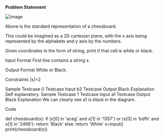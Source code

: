 **Problem Statement**

![image](https://github.com/user-attachments/assets/c43d60c0-bbe8-4e95-803f-7ecd5ef1e951)

Above is the standard representation of a chessboard.

This could be imagined as a 2D cartesian plane, with the x axis being represented by the alphabets and y axis by the numbers.

Given coordinates in the form of string, print if that cell is white or black.

Input Format
First line contains a string s.

Output Format
White or Black.

Constraints
|s|=2

Sample Testcase 0
Testcase Input
b2
Testcase Output
Black
Explanation
Self explanatory.
Sample Testcase 1
Testcase Input
a1
Testcase Output
Black
Explanation
We can clearly see a1 is black in the diagram.

Code

def chessboard(x):
  if (x[0] in 'aceg' and x[1] in '1357') or (x[0] in 'bdfh' and x[1] in '2468'):
    return 'Black'
  else:
    return 'White'
x=input()
print(chessboard(x))
